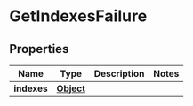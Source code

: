 
# GetIndexesFailure

## Properties
Name | Type | Description | Notes
------------ | ------------- | ------------- | -------------
**indexes** | [**Object**](.md) |  | 



